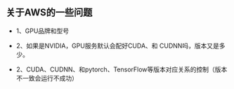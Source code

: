 
## 关于AWS的一些问题

- 1、GPU品牌和型号

- 2、如果是NVIDIA，GPU服务默认会配好CUDA、和 CUDNN吗，版本又是多少。

- 2、CUDA、CUDNN、和pytorch、TensorFlow等版本对应关系的控制（版本不一致会运行不成功）